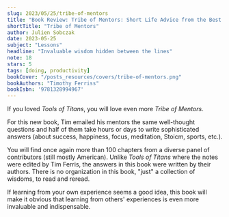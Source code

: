 ```yaml
---
slug: 2023/05/25/tribe-of-mentors
title: "Book Review: Tribe of Mentors: Short Life Advice from the Best in the World"
shortTitle: "Tribe of Mentors"
author: Julien Sobczak
date: 2023-05-25
subject: "Lessons"
headline: "Invaluable wisdom hidden between the lines"
note: 18
stars: 5
tags: [doing, productivity]
bookCover: "/posts_resources/covers/tribe-of-mentors.png"
bookAuthors: "Timothy Ferriss"
bookIsbn: '9781328994967'
---
```



If you loved _Tools of Titans_, you will love even more _Tribe of Mentors_.

For this new book, Tim emailed his mentors the same well-thought questions and half of them take hours or days to write sophisticated answers (about success, happiness, focus, meditation, Stoicm, sports, etc.).

You will find once again more than 100 chapters from a diverse panel of contributors (still mostly American). Unlike _Tools of Titans_ where the notes were edited by Tim Ferris, the answers in this book were written by their authors. There is no organization in this book, "just" a collection of wisdoms, to read and reread.

If learning from your own experience seems a good idea, this book will make it obvious that learning from others' experiences is even more invaluable and indispensable.


